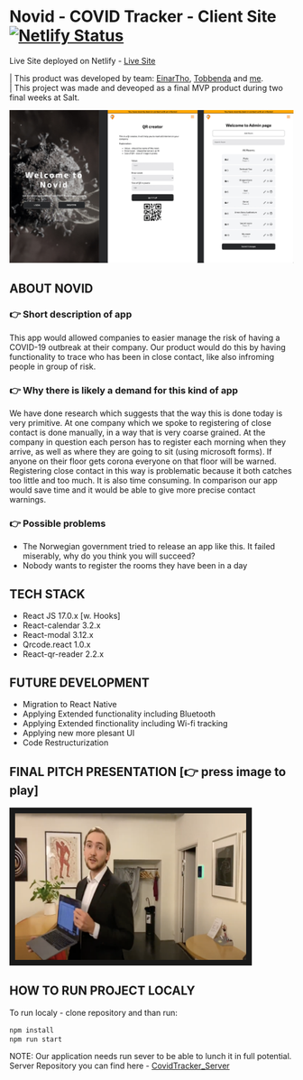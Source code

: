 # Novid - COVID Tracker - Client Site [![Netlify Status](https://api.netlify.com/api/v1/badges/aba0d602-5039-4b88-9225-e046e2829446/deploy-status)](https://app.netlify.com/sites/novid-client/deploys)

Live Site deployed on Netlify - [Live Site](https://novid-client.netlify.app/) 

| This product was developed by team: [EinarTho](https://github.com/EinarTho), [Tobbenda](https://github.com/tobbenda) and [me](https://github.com/Ryjekk). <br/>
| This project was made and deveoped as a final MVP product during two final weeks at Salt. 

![NovidApp](/NovidScreen.jpg)

## ABOUT NOVID
### 👉 Short description of app

This app would allowed companies to easier manage the risk of having a COVID-19 outbreak at their company. Our product would do this by having functionality to trace who has been in close contact, like also infroming people in group of risk.

### 👉 Why there is likely a demand for this kind of app

We have done research which suggests that the way this is done today is very primitive. At one company which we spoke to registering of close contact is done manually, in a way that is very coarse grained. At the company in question each person has to register each morning when they arrive, as well as where they are going to sit (using microsoft forms). If anyone on their floor gets corona everyone on that floor will be warned. Registering close contact in this way is problematic because it both catches too little and too much. It is also time consuming. In comparison our app would save time and it would be able to give more precise contact warnings. 

### 👉 Possible problems
+ The Norwegian government tried to release an app like this. It failed miserably, why do you think you will succeed? 
+ Nobody wants to register the rooms they have been in a day 

## TECH STACK
+ React JS 17.0.x [w. Hooks]
+ React-calendar 3.2.x
+ React-modal 3.12.x
+ Qrcode.react 1.0.x
+ React-qr-reader 2.2.x

## FUTURE DEVELOPMENT
+ Migration to React Native 
+ Applying Extended functionality including Bluetooth
+ Applying Extended finctionality including Wi-fi tracking
+ Applying new more plesant UI
+ Code Restructurization

## FINAL PITCH PRESENTATION [👉 press image to play]
<a href="http://www.youtube.com/watch?feature=player_embedded&v=DK5A3TiPBjo
" target="_blank"><img src="/NovidThumb.png" 
alt="NOVID pitch demo" width="410" height="260" border="10" /></a>

## HOW TO RUN PROJECT LOCALY
To run localy - clone repository and than run: 
```
npm install
npm run start
```
NOTE:
Our application needs run sever to be able to lunch it in full potential. <br/>
Server Repository you can find here - [CovidTracker_Server](https://github.com/Ryjekk/CovidTracker_Server)
